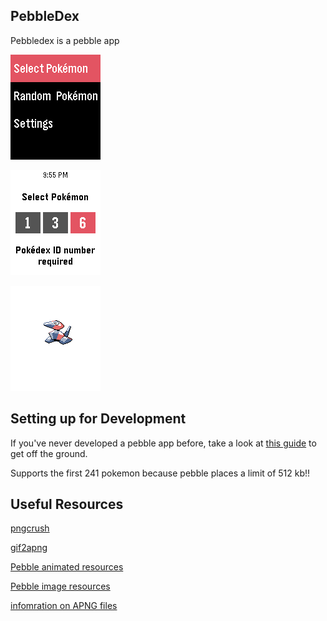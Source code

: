 ## PebbleDex

Pebbledex is a pebble app

![](https://github.com/DavidAwad/pebbledex/blob/master/resources/screenshots/main.png?raw=true)

![](https://github.com/DavidAwad/pebbledex/blob/master/resources/screenshots/pid.png?raw=true)

![](https://github.com/DavidAwad/pebbledex/blob/master/resources/screenshots/sample.png?raw=true)



## Setting up for Development

If you've never developed a pebble app before, take a look at [this guide](https://github.com/DavidAwad/SimplePebble) to get off the ground. 

Supports the first 241 pokemon because pebble places a limit of 512 kb!! 


## Useful Resources
[pngcrush](http://pmt.sourceforge.net/pngcrush/)

[gif2apng]()

[Pebble animated resources](https://developer.pebble.com/guides/app-resources/animated-images/)

[Pebble image resources](https://developer.pebble.com/guides/app-resources/resourcesimages)

[infomration on APNG files](http://solvedproblems.hydex11.net/old/34_What_about_Animated_PNGs.htm)
